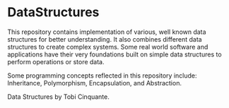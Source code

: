 # DataStructures
This repository contains implementation of various, well known data structures for better understanding. It also combines different data structures to create complex systems.
Some real world software and applications have their very foundations built on simple data structures to perform operations or store data.

Some programming concepts reflected in
this repository include:
Inheritance, Polymorphism, Encapsulation, and
Abstraction.

Data Structures by Tobi Cinquante.
